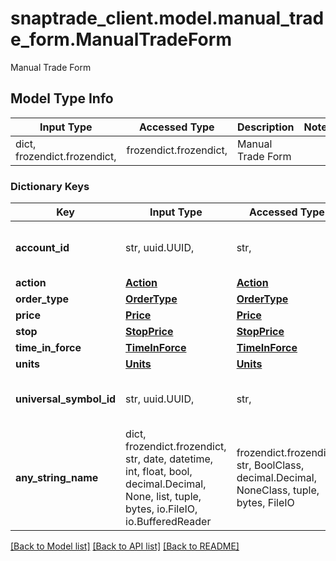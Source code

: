 # snaptrade_client.model.manual_trade_form.ManualTradeForm

Manual Trade Form

## Model Type Info
Input Type | Accessed Type | Description | Notes
------------ | ------------- | ------------- | -------------
dict, frozendict.frozendict,  | frozendict.frozendict,  | Manual Trade Form | 

### Dictionary Keys
Key | Input Type | Accessed Type | Description | Notes
------------ | ------------- | ------------- | ------------- | -------------
**account_id** | str, uuid.UUID,  | str,  |  | [optional] value must be a uuid
**action** | [**Action**](Action.md) | [**Action**](Action.md) |  | [optional] 
**order_type** | [**OrderType**](OrderType.md) | [**OrderType**](OrderType.md) |  | [optional] 
**price** | [**Price**](Price.md) | [**Price**](Price.md) |  | [optional] 
**stop** | [**StopPrice**](StopPrice.md) | [**StopPrice**](StopPrice.md) |  | [optional] 
**time_in_force** | [**TimeInForce**](TimeInForce.md) | [**TimeInForce**](TimeInForce.md) |  | [optional] 
**units** | [**Units**](Units.md) | [**Units**](Units.md) |  | [optional] 
**universal_symbol_id** | str, uuid.UUID,  | str,  |  | [optional] value must be a uuid
**any_string_name** | dict, frozendict.frozendict, str, date, datetime, int, float, bool, decimal.Decimal, None, list, tuple, bytes, io.FileIO, io.BufferedReader | frozendict.frozendict, str, BoolClass, decimal.Decimal, NoneClass, tuple, bytes, FileIO | any string name can be used but the value must be the correct type | [optional]

[[Back to Model list]](../../README.md#documentation-for-models) [[Back to API list]](../../README.md#documentation-for-api-endpoints) [[Back to README]](../../README.md)


